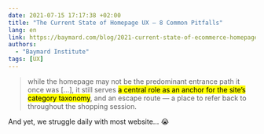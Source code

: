 ```yaml
---
date: 2021-07-15 17:17:38 +02:00
title: "The Current State of Homepage UX – 8 Common Pitfalls"
lang: en
link: https://baymard.com/blog/2021-current-state-of-ecommerce-homepage-ux
authors:
  - "Baymard Institute"
tags: [UX]
---
```


> while the homepage may not be the predominant entrance path it once was […], it still serves <mark>a central role as an anchor for the site’s category taxonomy</mark>, and an escape route — a place to refer back to throughout the shopping session.

And yet, we struggle daily with most website… 😭
